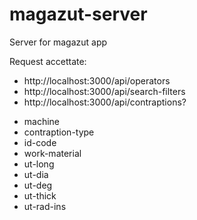 # magazut-server
Server for magazut app

Request accettate:
* http://localhost:3000/api/operators
* http://localhost:3000/api/search-filters
* http://localhost:3000/api/contraptions?
 - machine
 - contraption-type
 - id-code
 - work-material
 - ut-long
 - ut-dia
 - ut-deg
 - ut-thick
 - ut-rad-ins
